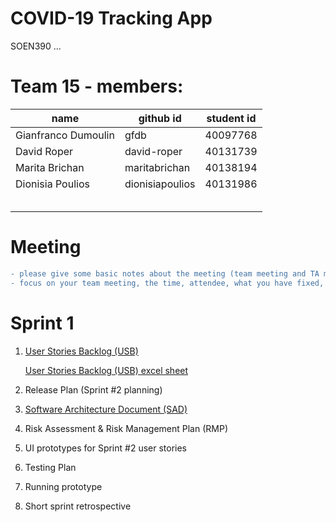 # COVID-19 Tracking App
SOEN390 ... 

# Team 15 - members:
|name                     |github id    |student id
|---                      |---          |---     
|Gianfranco Dumoulin  | gfdb | 40097768
|David Roper                | david-roper      | 40131739
|Marita Brichan | maritabrichan | 40138194
|Dionisia Poulios| dionisiapoulios | 40131986
|             |  |
|         |   |
| |  |
|                |       |
|              |       |

# Meeting
```diff
- please give some basic notes about the meeting (team meeting and TA meeting) --- by TA
- focus on your team meeting, the time, attendee, what you have fixed, your plan .... 
```


# Sprint 1 
1. [User Stories Backlog (USB)](https://docs.google.com/document/d/1gx_p1udjsAtIQG-c_sffNRaJYJguviCr1RBix7DzI5Q/edit)

   [User Stories Backlog (USB) excel sheet](https://docs.google.com/spreadsheets/d/12L9rgUXGn508rjnKgYhErNIvxcseMZd9BCg0DDjf3aw/edit#gid=0)
2. Release Plan (Sprint #2 planning)
3. [Software Architecture Document (SAD)](https://docs.google.com/document/d/1Vlq3SBM1zPuQGnx3fvnyioKAPnvmFM9waBz5x_Iiyuo/edit)
4. Risk Assessment & Risk Management Plan (RMP)
5. UI prototypes for Sprint #2 user stories
6. Testing Plan
7. Running prototype
8. Short sprint retrospective

